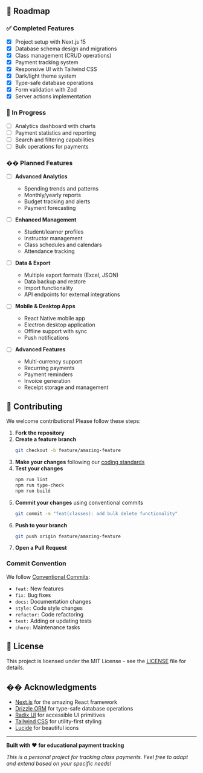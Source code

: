 ## 🎯 Roadmap

### ✅ Completed Features

- [x] Project setup with Next.js 15
- [x] Database schema design and migrations
- [x] Class management (CRUD operations)
- [x] Payment tracking system
- [x] Responsive UI with Tailwind CSS
- [x] Dark/light theme system
- [x] Type-safe database operations
- [x] Form validation with Zod
- [x] Server actions implementation

### 🚧 In Progress

- [ ] Analytics dashboard with charts
- [ ] Payment statistics and reporting
- [ ] Search and filtering capabilities
- [ ] Bulk operations for payments

### �� Planned Features

- [ ] **Advanced Analytics**
  - Spending trends and patterns
  - Monthly/yearly reports
  - Budget tracking and alerts
  - Payment forecasting

- [ ] **Enhanced Management**
  - Student/learner profiles
  - Instructor management
  - Class schedules and calendars
  - Attendance tracking

- [ ] **Data & Export**
  - Multiple export formats (Excel, JSON)
  - Data backup and restore
  - Import functionality
  - API endpoints for external integrations

- [ ] **Mobile & Desktop Apps**
  - React Native mobile app
  - Electron desktop application
  - Offline support with sync
  - Push notifications

- [ ] **Advanced Features**
  - Multi-currency support
  - Recurring payments
  - Payment reminders
  - Invoice generation
  - Receipt storage and management

## 🤝 Contributing

We welcome contributions! Please follow these steps:

1. **Fork the repository**
2. **Create a feature branch**
   ```bash
   git checkout -b feature/amazing-feature
   ```
3. **Make your changes** following our [coding standards](.cursorrules)
4. **Test your changes**
   ```bash
   npm run lint
   npm run type-check
   npm run build
   ```
5. **Commit your changes** using conventional commits
   ```bash
   git commit -m "feat(classes): add bulk delete functionality"
   ```
6. **Push to your branch**
   ```bash
   git push origin feature/amazing-feature
   ```
7. **Open a Pull Request**

### Commit Convention

We follow [Conventional Commits](https://www.conventionalcommits.org/):

- `feat:` New features
- `fix:` Bug fixes
- `docs:` Documentation changes
- `style:` Code style changes
- `refactor:` Code refactoring
- `test:` Adding or updating tests
- `chore:` Maintenance tasks

## 📄 License

This project is licensed under the MIT License - see the [LICENSE](LICENSE) file for details.

## �� Acknowledgments

- [Next.js](https://nextjs.org/) for the amazing React framework
- [Drizzle ORM](https://orm.drizzle.team/) for type-safe database operations
- [Radix UI](https://www.radix-ui.com/) for accessible UI primitives
- [Tailwind CSS](https://tailwindcss.com/) for utility-first styling
- [Lucide](https://lucide.dev/) for beautiful icons

---

**Built with ❤️ for educational payment tracking**

_This is a personal project for tracking class payments. Feel free to adapt and extend based on your specific needs!_
